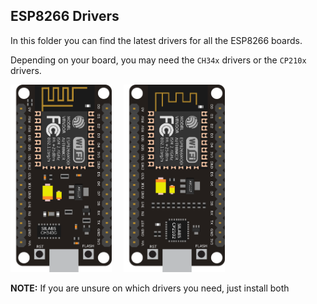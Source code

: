 ## ESP8266 Drivers

In this folder you can find the latest drivers for all the ESP8266 boards.

Depending on your board, you may need the `CH34x` drivers or the `CP210x` drivers.

<img src="CH34x-board.png" height="300px"> &nbsp; &nbsp; <img src="CP210x-board.png" height="300px">

**NOTE:** If you are unsure on which drivers you need, just install both